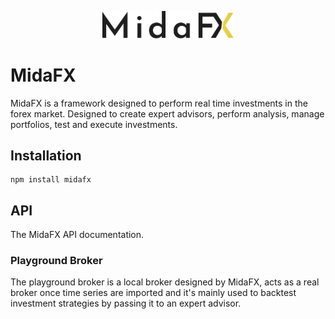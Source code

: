 <p align="center"> 
    <img src="images/logo.svg" alt="" width="210px">
</p>

# MidaFX
MidaFX is a framework designed to perform real time investments in the forex market. Designed to create expert advisors, perform analysis, manage portfolios, test
and execute investments.

## Installation
```console
npm install midafx
```

## API
The MidaFX API documentation.

### Playground Broker
The playground broker is a local broker designed by MidaFX, acts as a real broker once time series are imported and it's
mainly used to backtest investment strategies by passing it to an expert advisor.
